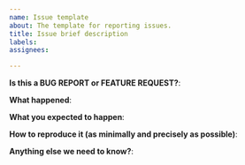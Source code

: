 ```yaml
---
name: Issue template
about: The template for reporting issues.
title: Issue brief description 
labels: 
assignees:

---
```


<!-- Issue template; please answer the questions. -->

**Is this a BUG REPORT or FEATURE REQUEST?**:

**What happened**:

**What you expected to happen**:

**How to reproduce it (as minimally and precisely as possible)**:

**Anything else we need to know?**:

